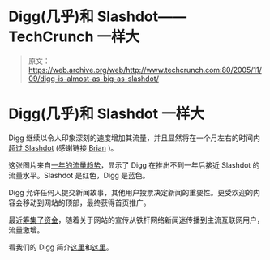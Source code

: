 # Digg(几乎)和 Slashdot——TechCrunch 一样大

> 原文：<https://web.archive.org/web/http://www.techcrunch.com:80/2005/11/09/digg-is-almost-as-big-as-slashdot/>

# Digg(几乎)和 Slashdot 一样大

Digg 继续以令人印象深刻的速度增加其流量，并且显然将在一个月左右的时间内[超过 Slashdot](https://web.archive.org/web/20210916104657/http://www.alexa.com/data/details/traffic_details?&range=1y&size=large&compare_sites=slashdot.org&y=t&url=digg.com#top) (感谢链接 [Brian](https://web.archive.org/web/20210916104657/http://www.solutionwatch.com/) )。

这张图片来自[一年的流量趋势](https://web.archive.org/web/20210916104657/http://www.alexa.com/data/details/traffic_details?&range=1y&size=large&compare_sites=slashdot.org&y=t&url=digg.com#top)，显示了 Digg 在推出不到一年后接近 Slashdot 的流量水平。Slashdot 是红色，Digg 是蓝色。

Digg 允许任何人提交新闻故事，其他用户投票决定新闻的重要性。更受欢迎的内容会移动到网站的顶部，最终获得首页推广。

最近[筹集了资金](https://web.archive.org/web/20210916104657/http://www.siliconbeat.com/entries/2005/10/28/digg_and_you_shall_find_vc_money.html)，随着关于网站的宣传从铁杆网络新闻迷传播到主流互联网用户，流量激增。

看我们的 Digg 简介[这里](https://web.archive.org/web/20210916104657/http://www.beta.techcrunch.com/2005/07/11/profile-digg-2o/)和[这里](https://web.archive.org/web/20210916104657/http://www.beta.techcrunch.com/?p=29)。